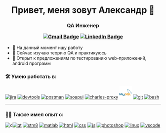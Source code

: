 <h1 align="center">Привет, меня зовут Александр 👋</a></h1>
<h3 align="center">QA Инженер

[![Gmail Badge](https://img.shields.io/badge/-Gmail-red?style=flat&logo=Gmail&logoColor=white)](mailto:alexandr.orlowski@gmail.com) [![LinkedIn Badge](https://img.shields.io/badge/-@aleksandrorlowski-blue?style=flat&logo=LinkedIn&logoColor=white)](https://www.linkedin.com/in/aleksandrorlowski/) 
</h3>

* 🔭 На данный момент ищу работу
* 🧠  Сейчас изучаю теорию QA и практикуюсь
* 🤝  Открыт к предложениям по тестированию web-приложений, android программ

### 🛠 Умею работать в:

<a href="https://www.atlassian.com/software/jira" target="_blank"><img src="https://cdn.jsdelivr.net/gh/devicons/devicon/icons/jira/jira-original.svg" width="40" height="40" title="jira" alt="jira"/></a>
<a href="https://developer.chrome.com/docs/devtools" target="_blank"><img src="https://d33wubrfki0l68.cloudfront.net/38b5c953a4667366685d55db55d057c86db1fc54/a0fdc/static/acae6b24d940347661ca901ea07f47c1/chrome-dev-logo-icon.png" width="40" height="40" title="devtools" alt="devtools"/></a>
<a href="https://www.postman.com" target="_blank"><img src="https://seeklogo.com/images/P/postman-logo-0087CA0D15-seeklogo.com.png" width="40" height="40" title="postman" alt="postman"/></a>
<a href="https://www.soapui.org" target="_blank"><img src="https://static0.smartbear.co/smartbearbrand/media/images/home/soapui-icon.svg" width="40" height="40" title="soapui" alt="soapui"/></a>
<a href="https://www.charlesproxy.com" target="_blank"><img src="https://cdn.icon-icons.com/icons2/3053/PNG/512/charles_proxy_macos_bigsur_icon_190302.png" width="40" height="40" title="charles-proxy" alt="charles-proxy"/></a>
<a href="https://www.mysql.com" target="_blank"><img src="https://raw.githubusercontent.com/devicons/devicon/master/icons/mysql/mysql-original-wordmark.svg" width="40" height="40" title="mysql" alt="mysql"/></a>
<a href="https://git-scm.com" target="_blank"><img src="https://raw.githubusercontent.com/danielcranney/readme-generator/main/public/icons/skills/git-colored.svg" width="40" height="40" title="git" alt="git"/></a>
<a href="https://www.gnu.org/software/bash/" target="_blank"><img src="https://raw.githubusercontent.com/danielcranney/readme-generator/main/public/icons/skills/gnubash.svg" width="40" height="40" title="bash" alt="bash"/></a>

---

### 👨‍💻 Также имел опыт с:

<img src="https://raw.githubusercontent.com/danielcranney/readme-generator/main/public/icons/skills/c-colored.svg" width="40" height="40" title="c" alt="c"/><a href="https://www.qt.io/" target="_blank"><img src="https://upload.wikimedia.org/wikipedia/commons/0/0b/Qt_logo_2016.svg" width="40" height="40" title="qt" alt="qt"/></a>
<a href="https://www.st.com/en/microcontrollers-microprocessors/stm8-8-bit-mcus.html" target="_blank"><img src="https://gitlab.com/uploads/-/system/project/avatar/28899122/stm8.png" width="40" height="40" title="stm8" alt="stm8"/></a>
<a href="https://www.mathworks.com/" target="_blank"> <img src="https://upload.wikimedia.org/wikipedia/commons/2/21/Matlab_Logo.png" width="40" height="40" title="matlab" alt="matlab"/></a>
<a href="https://developer.mozilla.org/en-US/docs/Glossary/HTML5" target="_blank"><img src="https://raw.githubusercontent.com/danielcranney/readme-generator/main/public/icons/skills/html5-colored.svg" width="40" height="40" title="html5" alt="html"/></a>
<a href="https://www.w3.org/TR/CSS/#css" target="_blank"><img src="https://raw.githubusercontent.com/danielcranney/readme-generator/main/public/icons/skills/css3-colored.svg" width="40" height="40" title="css" alt="css"/></a>
<a href="https://developer.mozilla.org/en-US/docs/Web/JavaScript" target="_blank"><img src="https://raw.githubusercontent.com/danielcranney/readme-generator/main/public/icons/skills/javascript-colored.svg" width="40" height="40" title="js" alt="js"/></a>
<a href="https://www.adobe.com/uk/products/photoshop.html" target="_blank"><img src="https://raw.githubusercontent.com/danielcranney/readme-generator/main/public/icons/skills/photoshop-colored.svg" width="40" height="40" title="photoshop" alt="photoshop"/></a>
<a href="https://www.linux.org" target="_blank"><img src="https://itsecforu.ru/wp-content/uploads/2017/06/Tux_icon.svg_.png" width="40" height="40" title="linux" alt="linux"/></a>
<a href="https://code.visualstudio.com" target="_blank"><img src="https://cdn.jsdelivr.net/gh/devicons/devicon/icons/vscode/vscode-original.svg" width="40" height="40" title="vscode" alt="vscode"/></a>
